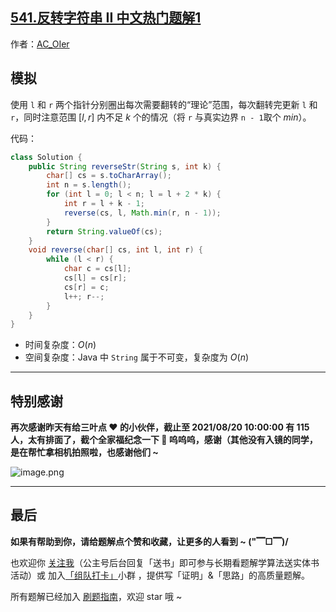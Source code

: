 ## [541.反转字符串 II 中文热门题解1](https://leetcode.cn/problems/reverse-string-ii/solutions/100000/gong-shui-san-xie-jian-dan-zi-fu-chuan-m-p88f)

作者：[AC_OIer](https://leetcode.cn/u/AC_OIer)

## 模拟

使用 `l` 和 `r` 两个指针分别圈出每次需要翻转的“理论”范围，每次翻转完更新 `l` 和 `r`，同时注意范围 $[l, r]$ 内不足 $k$ 个的情况（将 `r` 与真实边界 `n - 1`取个 $min$）。

代码：
```Java []
class Solution {
    public String reverseStr(String s, int k) {
        char[] cs = s.toCharArray();
        int n = s.length();
        for (int l = 0; l < n; l = l + 2 * k) {
            int r = l + k - 1;
            reverse(cs, l, Math.min(r, n - 1));
        }
        return String.valueOf(cs);
    }
    void reverse(char[] cs, int l, int r) {
        while (l < r) {
            char c = cs[l];
            cs[l] = cs[r];
            cs[r] = c;
            l++; r--;
        }
    }
}
```
* 时间复杂度：$O(n)$
* 空间复杂度：Java 中 `String` 属于不可变，复杂度为 $O(n)$

---

## 特别感谢

**再次感谢昨天有给三叶点 ❤️ 的小伙伴，截止至 2021/08/20 10:00:00 有 $115$ 人，太有排面了，截个全家福纪念一下 🤣 呜呜呜，感谢（其他没有入镜的同学，是在帮忙拿相机拍照啦，也感谢他们 ~**

![image.png](https://pic.leetcode-cn.com/1629424929-fmfBdW-image.png)


---

## 最后

**如果有帮助到你，请给题解点个赞和收藏，让更多的人看到 ~ ("▔□▔)/**

也欢迎你 [关注我](https://oscimg.oschina.net/oscnet/up-19688dc1af05cf8bdea43b2a863038ab9e5.png)（公主号后台回复「送书」即可参与长期看题解学算法送实体书活动）或 加入[「组队打卡」](https://leetcode-cn.com/u/ac_oier/)小群 ，提供写「证明」&「思路」的高质量题解。

所有题解已经加入 [刷题指南](https://github.com/SharingSource/LogicStack-LeetCode/wiki)，欢迎 star 哦 ~ 
